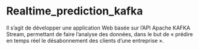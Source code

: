 # Realtime_prediction_kafka
Il s’agit de développer une application Web basée sur l’API Apache KAFKA Stream, permettant de faire l’analyse des données, dans le but de « prédire en temps réel le désabonnement des clients d’une entreprise ».
